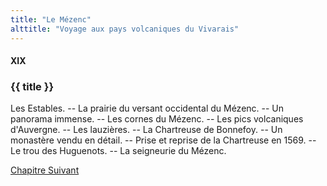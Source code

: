 ```yaml
---
title: "Le Mézenc"
alttitle: "Voyage aux pays volcaniques du Vivarais"
---
```


#### XIX

### {{ title }}

<div id="tltr">

Les Estables. -- La prairie du versant occidental du Mézenc. -- Un panorama
immense. -- Les cornes du Mézenc. -- Les pics volcaniques d'Auvergne. -- Les
lauzières. -- La Chartreuse de Bonnefoy. -- Un monastère vendu en détail. --
Prise et reprise de la Chartreuse en 1569. -- Le trou des Huguenots. -- La
seigneurie du Mézenc.

</div>

<div id="next">

[Chapitre Suivant](20.html)

</div>
